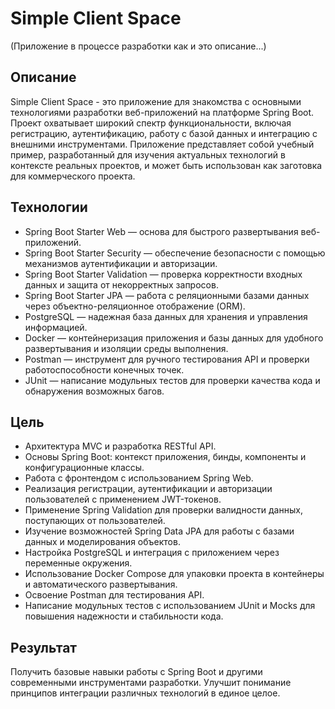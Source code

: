 # Simple Client Space
(Приложение в процессе разработки как и это описание...)

## Описание
Simple Client Space - это приложение для знакомства с основными технологиями разработки веб-приложений на платформе Spring Boot.
Проект охватывает широкий спектр функциональности, включая регистрацию, аутентификацию, работу с базой данных и интеграцию с внешними инструментами.
Приложение представляет собой учебный пример, разработанный для изучения актуальных технологий в контексте реальных проектов,
и может быть использован как заготовка для коммерческого проекта.

## Технологии
- Spring Boot Starter Web — основа для быстрого развертывания веб-приложений.
- Spring Boot Starter Security — обеспечение безопасности с помощью механизмов аутентификации и авторизации.
- Spring Boot Starter Validation — проверка корректности входных данных и защита от некорректных запросов.
- Spring Boot Starter JPA — работа с реляционными базами данных через объектно-реляционное отображение (ORM).
- PostgreSQL — надежная база данных для хранения и управления информацией.
- Docker — контейнеризация приложения и базы данных для удобного развертывания и изоляции среды выполнения.
- Postman — инструмент для ручного тестирования API и проверки работоспособности конечных точек.
- JUnit — написание модульных тестов для проверки качества кода и обнаружения возможных багов.

## Цель
- Архитектура MVC и разработка RESTful API.
- Основы Spring Boot: контекст приложения, бинды, компоненты и конфигурационные классы.
- Работа с фронтендом с использованием Spring Web.
- Реализация регистрации, аутентификации и авторизации пользователей с применением JWT-токенов.
- Применение Spring Validation для проверки валидности данных, поступающих от пользователей.
- Изучение возможностей Spring Data JPA для работы с базами данных и моделирования объектов.
- Настройка PostgreSQL и интеграция с приложением через переменные окружения.
- Использование Docker Compose для упаковки проекта в контейнеры и автоматического развертывания.
- Освоение Postman для тестирования API.
- Написание модульных тестов с использованием JUnit и Mocks для повышения надежности и стабильности кода.
## Результат
Получить базовые навыки работы с Spring Boot и другими современными инструментами разработки.
Улучшит понимание принципов интеграции различных технологий в единое целое.
